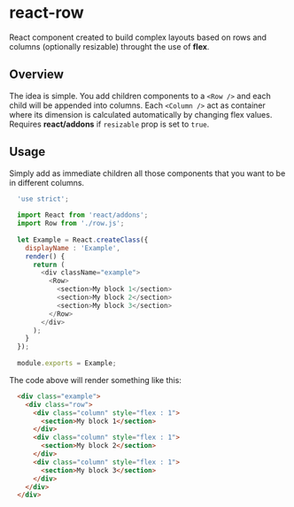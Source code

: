 # react-row
React component created to build complex layouts based on rows and columns (optionally resizable) throught the use of **flex**.

## Overview
The idea is simple. You add children components to a `<Row />` and each child will be appended into columns. Each `<Column />` act as container where its dimension is calculated automatically by changing flex values. Requires **react/addons** if `resizable` prop is set to `true`.

## Usage
Simply add as immediate children all those components that you want to be in different columns.

```javascript
  'use strict';
  
  import React from 'react/addons';
  import Row from './row.js';
  
  let Example = React.createClass({
    displayName : 'Example',
    render() {
      return (
        <div className="example">
          <Row>
            <section>My block 1</section>
            <section>My block 2</section>
            <section>My block 3</section>
          </Row>
        </div>
      );
    }
  });
  
  module.exports = Example;
```

The code above will render something like this:

```html
  <div class="example">
    <div class="row">
      <div class="column" style="flex : 1">
        <section>My block 1</section>
      </div>
      <div class="column" style="flex : 1">
        <section>My block 2</section>
      </div>
      <div class="column" style="flex : 1">
        <section>My block 3</section>
      </div>
    </div>
  </div>
```
